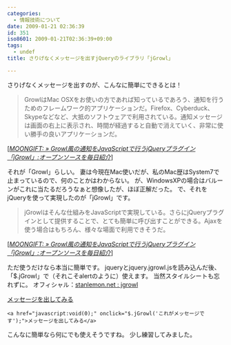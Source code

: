 ```yaml
---
categories:
  - 情報技術について
date: 2009-01-21 02:36:39
id: 351
iso8601: 2009-01-21T02:36:39+09:00
tags:
  - undef
title: さりげなくメッセージを出すjQueryのライブラリ「jGrowl」

---
```


<p>さりげなくメッセージを出すのが、こんなに簡単にできるとは！</p>

<blockquote cite="http://www.moongift.jp/2008/07/jgrowl/" title="MOONGIFT: » Growl風の通知をJavaScriptで行うjQueryプラグイン「jGrowl」:オープンソースを毎日紹介" class="blockquote"><p>GrowlはMac OSXをお使いの方であれば知っているであろう、通知を行うためのフレームワーク的アプリケーションだ。Firefox、Cyberduck、Skypeなどなど、大抵のソフトウェアで利用されている。通知メッセージは画面の右上に表示され、時間が経過すると自動で消えていく、非常に使い勝手の良いアプリケーションだ。</p></blockquote>

<div class="cite">[<cite><a href="http://www.moongift.jp/2008/07/jgrowl/" target="_blank">MOONGIFT: » Growl風の通知をJavaScriptで行うjQueryプラグイン「jGrowl」:オープンソースを毎日紹介</a></cite>]</div>

<p>それが「Growl」らしい。
妻は今現在Mac使いだが、私のMac歴はSystem7で止まっているので、何のことかはわからない。
が、WindowsXPの場合はバルーンがこれに当たるだろうなぁと想像したが、ほぼ正解だった。
で、それをjQueryを使って実現したのが「jGrowl」です。</p>

<blockquote cite="http://www.moongift.jp/2008/07/jgrowl/" title="MOONGIFT: » Growl風の通知をJavaScriptで行うjQueryプラグイン「jGrowl」:オープンソースを毎日紹介" class="blockquote"><p>jGrowlはそんな仕組みをJavaScriptで実現している。さらにjQueryプラグインとして提供することで、とても簡単に呼び出すことができる。Ajaxを使う場合はもちろん、様々な場面で利用できそうだ。</p></blockquote>

<div class="cite">[<cite><a href="http://www.moongift.jp/2008/07/jgrowl/" target="_blank">MOONGIFT: » Growl風の通知をJavaScriptで行うjQueryプラグイン「jGrowl」:オープンソースを毎日紹介</a></cite>]</div>

<p>ただ使うだけなら本当に簡単です。
jqueryとjquery.jgrowl.jsを読み込んだ後、「$.jGrowl」で（それこそalertのように）使えます。
当然スタイルシートも忘れずに。
オフィシャル：<a href="http://stanlemon.net/2013/03/16/jgrowl-1-2-11/" target="_blank">stanlemon.net : jgrowl</a></p>

<p>
<a href="javascript:void(0);" onclick="$.jGrowl('Hello World!');">メッセージを出してみる</a></p>

<pre><code>&#60;a href=&#34;javascript:void(0);&#34; onclick=&#34;&#36;.jGrowl('これがメッセージです');&#34;&#62;メッセージを出してみる&#60;/a&#62;</code></pre>

<p>こんなに簡単なら何にでも使えそうですね。
少し練習してみました。</p>
    	
